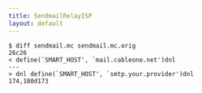```yaml
---
title: SendmailRelayISP
layout: default
---
```


    $ diff sendmail.mc sendmail.mc.orig
    26c26
    < define(`SMART_HOST', `mail.cableone.net')dnl
    ---
    > dnl define(`SMART_HOST', `smtp.your.provider')dnl
    174,180d173
